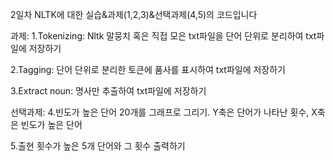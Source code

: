 2일차 NLTK에 대한 실습&과제(1,2,3)&선택과제(4,5)의 코드입니다

과제:
1.Tokenizing:
Nltk 말뭉치 혹은 직접 모은 txt파일을 단어 단위로 분리하여 txt파일에 저장하기

2.Tagging:
단어 단위로 분리한 토큰에 품사를 표시하여 txt파일에 저장하기

3.Extract noun:
명사만 추출하여 txt파일에 저장하기

선택과제:
4.빈도가 높은 단어 20개를 그래프로 그리기. 
Y축은 단어가 나타난 횟수, X축은 빈도가 높은 단어

5.출현 횟수가 높은 5개 단어와 그 횟수 출력하기
